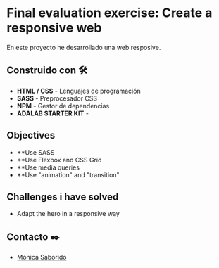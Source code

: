 # Final evaluation exercise: Create a responsive web

En este proyecto he desarrollado una web resposive.


## Construido con 🛠️
- **HTML / CSS** - Lenguajes de programación
- **SASS** - Preprocesador CSS
- **NPM** - Gestor de dependencias
- **ADALAB STARTER KIT** - 

## Objectives
- **Use SASS
- **Use Flexbox and CSS Grid
- **Use media queries
- **Use "animation" and "transition"

## Challenges i have solved
- Adapt the hero in a responsive way

## Contacto ✒️
- [Mónica Saborido](https://github.com/sabfiamo)

